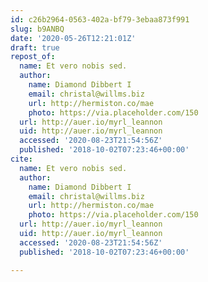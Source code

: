 ```yaml
---
id: c26b2964-0563-402a-bf79-3ebaa873f991
slug: b9ANBQ
date: '2020-05-26T12:21:01Z'
draft: true
repost_of:
  name: Et vero nobis sed.
  author:
    name: Diamond Dibbert I
    email: christal@willms.biz
    url: http://hermiston.co/mae
    photo: https://via.placeholder.com/150
  url: http://auer.io/myrl_leannon
  uid: http://auer.io/myrl_leannon
  accessed: '2020-08-23T21:54:56Z'
  published: '2018-10-02T07:23:46+00:00'
cite:
  name: Et vero nobis sed.
  author:
    name: Diamond Dibbert I
    email: christal@willms.biz
    url: http://hermiston.co/mae
    photo: https://via.placeholder.com/150
  url: http://auer.io/myrl_leannon
  uid: http://auer.io/myrl_leannon
  accessed: '2020-08-23T21:54:56Z'
  published: '2018-10-02T07:23:46+00:00'

---
```



